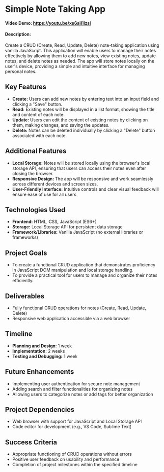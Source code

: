 # Simple Note Taking App

#### Video Demo: https://youtu.be/xe6aiI1lzsI

#### Description:

Create a CRUD (Create, Read, Update, Delete) note-taking application using vanilla JavaScript. This application will enable users to manage their notes effectively by allowing them to add new notes, view existing notes, update notes, and delete notes as needed. The app will store notes locally on the user's device, providing a simple and intuitive interface for managing personal notes.

## Key Features

- **Create:** Users can add new notes by entering text into an input field and clicking a "Save" button.
- **Read:** Existing notes will be displayed in a list format, showing the title and content of each note.
- **Update:** Users can edit the content of existing notes by clicking on them, making changes, and saving the updates.
- **Delete:** Notes can be deleted individually by clicking a "Delete" button associated with each note.

## Additional Features

- **Local Storage:** Notes will be stored locally using the browser's local storage API, ensuring that users can access their notes even after closing the browser.
- **Responsive Design:** The app will be responsive and work seamlessly across different devices and screen sizes.
- **User-Friendly Interface:** Intuitive controls and clear visual feedback will ensure ease of use for all users.

## Technologies Used

- **Frontend:** HTML, CSS, JavaScript (ES6+)
- **Storage:** Local Storage API for persistent data storage
- **Framework/Libraries:** Vanilla JavaScript (no external libraries or frameworks)

## Project Goals

- To create a functional CRUD application that demonstrates proficiency in JavaScript DOM manipulation and local storage handling.
- To provide a practical tool for users to manage and organize their notes efficiently.

## Deliverables

- Fully functional CRUD operations for notes (Create, Read, Update, Delete)
- Responsive web application accessible via a web browser

## Timeline

- **Planning and Design:** 1 week
- **Implementation:** 2 weeks
- **Testing and Debugging:** 1 week

## Future Enhancements

- Implementing user authentication for secure note management
- Adding search and filter functionalities for organizing notes
- Allowing users to categorize notes or add tags for better organization

## Project Dependencies

- Web browser with support for JavaScript and Local Storage API
- Code editor for development (e.g., VS Code, Sublime Text)

## Success Criteria

- Appropriate functioning of CRUD operations without errors
- Positive user feedback on usability and performance
- Completion of project milestones within the specified timeline
